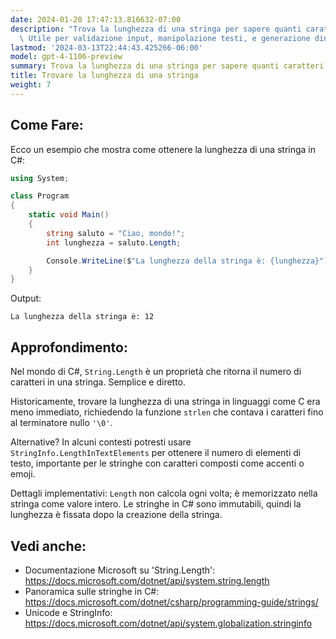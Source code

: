 ```yaml
---
date: 2024-01-20 17:47:13.816632-07:00
description: "Trova la lunghezza di una stringa per sapere quanti caratteri contiene.\
  \ Utile per validazione input, manipolazione testi, e generazione dinamica di\u2026"
lastmod: '2024-03-13T22:44:43.425266-06:00'
model: gpt-4-1106-preview
summary: Trova la lunghezza di una stringa per sapere quanti caratteri contiene.
title: Trovare la lunghezza di una stringa
weight: 7
---
```


## Come Fare:
Ecco un esempio che mostra come ottenere la lunghezza di una stringa in C#:

```C#
using System;

class Program
{
    static void Main()
    {
        string saluto = "Ciao, mondo!";
        int lunghezza = saluto.Length;

        Console.WriteLine($"La lunghezza della stringa è: {lunghezza}");
    }
}
```
Output:
```
La lunghezza della stringa è: 12
```

## Approfondimento:
Nel mondo di C#, `String.Length` è un proprietà che ritorna il numero di caratteri in una stringa. Semplice e diretto.

Historicamente, trovare la lunghezza di una stringa in linguaggi come C era meno immediato, richiedendo la funzione `strlen` che contava i caratteri fino al terminatore nullo `'\0'`.

Alternative? In alcuni contesti potresti usare `StringInfo.LengthInTextElements` per ottenere il numero di elementi di testo, importante per le stringhe con caratteri composti come accenti o emoji.

Dettagli implementativi: `Length` non calcola ogni volta; è memorizzato nella stringa come valore intero. Le stringhe in C# sono immutabili, quindi la lunghezza è fissata dopo la creazione della stringa.

## Vedi anche:
- Documentazione Microsoft su 'String.Length': https://docs.microsoft.com/dotnet/api/system.string.length
- Panoramica sulle stringhe in C#: https://docs.microsoft.com/dotnet/csharp/programming-guide/strings/
- Unicode e StringInfo: https://docs.microsoft.com/dotnet/api/system.globalization.stringinfo
